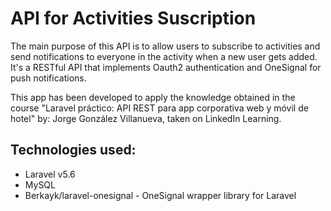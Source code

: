 # API for Activities Suscription

The main purpose of this API is to allow users to subscribe to activities and send notifications to everyone in the activity when a new user gets added. 
It's a RESTful API that implements Oauth2 authentication and OneSignal for push notifications.

This app has been developed to apply the knowledge obtained in the course "Laravel práctico: API REST para app corporativa web y móvil de hotel" by: Jorge González Villanueva,
taken on LinkedIn Learning.

## Technologies used:
* Laravel v5.6
* MySQL
* Berkayk/laravel-onesignal - OneSignal wrapper library for Laravel

